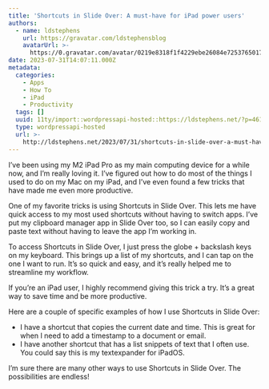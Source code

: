 ```yaml
---
title: 'Shortcuts in Slide Over: A must-have for iPad power users'
authors:
  - name: ldstephens
    url: https://gravatar.com/ldstephensblog
    avatarUrl: >-
      https://0.gravatar.com/avatar/0219e8318f1f4229ebe26084e7253765017f43ca0c631be37dc6d0b8ad6e40a4?s=96&d=identicon&r=G
date: 2023-07-31T14:07:11.000Z
metadata:
  categories:
    - Apps
    - How To
    - iPad
    - Productivity
  tags: []
  uuid: 11ty/import::wordpressapi-hosted::https://ldstephens.net/?p=4614
  type: wordpressapi-hosted
  url: >-
    http://ldstephens.net/2023/07/31/shortcuts-in-slide-over-a-must-have-for-ipad-power-users/
---
```

I’ve been using my M2 iPad Pro as my main computing device for a while now, and I’m really loving it. I’ve figured out how to do most of the things I used to do on my Mac on my iPad, and I’ve even found a few tricks that have made me even more productive.

One of my favorite tricks is using Shortcuts in Slide Over. This lets me have quick access to my most used shortcuts without having to switch apps. I’ve put my clipboard manager app in Slide Over too, so I can easily copy and paste text without having to leave the app I’m working in.

To access Shortcuts in Slide Over, I just press the globe + backslash keys on my keyboard. This brings up a list of my shortcuts, and I can tap on the one I want to run. It’s so quick and easy, and it’s really helped me to streamline my workflow.

If you’re an iPad user, I highly recommend giving this trick a try. It’s a great way to save time and be more productive.

Here are a couple of specific examples of how I use Shortcuts in Slide Over:

-   I have a shortcut that copies the current date and time. This is great for when I need to add a timestamp to a document or email.
-   I have another shortcut that has a list snippets of text that I often use. You could say this is my textexpander for iPadOS.

I’m sure there are many other ways to use Shortcuts in Slide Over. The possibilities are endless!